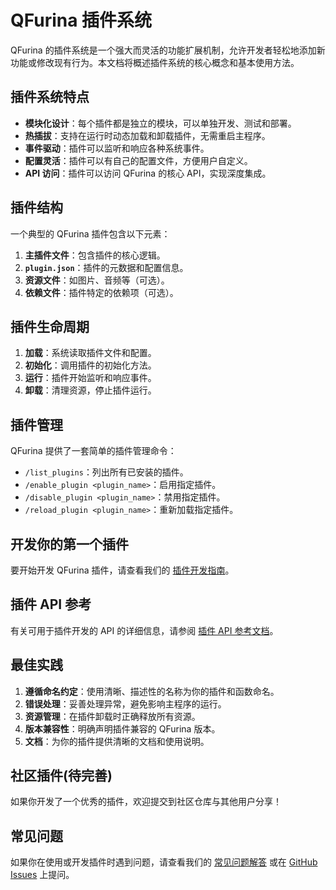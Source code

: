 # QFurina 插件系统

QFurina 的插件系统是一个强大而灵活的功能扩展机制，允许开发者轻松地添加新功能或修改现有行为。本文档将概述插件系统的核心概念和基本使用方法。

## 插件系统特点

- **模块化设计**：每个插件都是独立的模块，可以单独开发、测试和部署。
- **热插拔**：支持在运行时动态加载和卸载插件，无需重启主程序。
- **事件驱动**：插件可以监听和响应各种系统事件。
- **配置灵活**：插件可以有自己的配置文件，方便用户自定义。
- **API 访问**：插件可以访问 QFurina 的核心 API，实现深度集成。

## 插件结构

一个典型的 QFurina 插件包含以下元素：

1. **主插件文件**：包含插件的核心逻辑。
2. **`plugin.json`**：插件的元数据和配置信息。
3. **资源文件**：如图片、音频等（可选）。
4. **依赖文件**：插件特定的依赖项（可选）。

## 插件生命周期

1. **加载**：系统读取插件文件和配置。
2. **初始化**：调用插件的初始化方法。
3. **运行**：插件开始监听和响应事件。
4. **卸载**：清理资源，停止插件运行。

## 插件管理

QFurina 提供了一套简单的插件管理命令：

- `/list_plugins`：列出所有已安装的插件。
- `/enable_plugin <plugin_name>`：启用指定插件。
- `/disable_plugin <plugin_name>`：禁用指定插件。
- `/reload_plugin <plugin_name>`：重新加载指定插件。

## 开发你的第一个插件

要开始开发 QFurina 插件，请查看我们的 [插件开发指南](/plugins/development.html)。

## 插件 API 参考

有关可用于插件开发的 API 的详细信息，请参阅 [插件 API 参考文档](/plugins/api.html)。

## 最佳实践

1. **遵循命名约定**：使用清晰、描述性的名称为你的插件和函数命名。
2. **错误处理**：妥善处理异常，避免影响主程序的运行。
3. **资源管理**：在插件卸载时正确释放所有资源。
4. **版本兼容性**：明确声明插件兼容的 QFurina 版本。
5. **文档**：为你的插件提供清晰的文档和使用说明。

## 社区插件(待完善)

<!-- QFurina 有一个活跃的插件开发社区。你可以在我们的 [插件仓库](https://github.com/syuchua/QFurina-plugins) 中找到各种有用的插件。 -->

如果你开发了一个优秀的插件，欢迎提交到社区仓库与其他用户分享！

## 常见问题

如果你在使用或开发插件时遇到问题，请查看我们的 [常见问题解答](/guide/faq.html) 或在 [GitHub Issues](https://github.com/syuchua/QFurina/issues) 上提问。